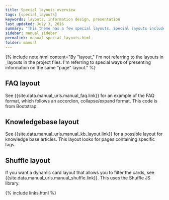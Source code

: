 ```yaml
---
title: Special layouts overview
tags: [special_layouts]
keywords: layouts, information design, presentation
last_updated: July 3, 2016
summary: "This theme has a few special layouts. Special layouts include the JS files they need directly in the page. The JavaScript for each special layout does not load by default for every page in the site."
sidebar: manual_sidebar
permalink: manual_special_layouts.html
folder: manual
---
```



{% include note.html content="By \"layout,\" I'm not referring to the layouts in \_layouts in the project files. I'm referring to special ways of presenting information on the same \"page\" layout." %}

## FAQ layout

See {{site.data.manual_urls.manual_faq.link}} for an example of the FAQ format, which follows an accordion, collapse/expand format. This code is from Bootstrap.

## Knowledgebase layout

See {{site.data.manual_urls.manual_kb_layout.link}} for a possible layout for knowledge base articles. This layout looks for pages containing specific tags.

## Shuffle layout

If you want a dynamic card layout that allows you to filter the cards, see {{site.data.manual_urls.manual_shuffle.link}}. This uses the Shuffle JS library.

{% include links.html %}
